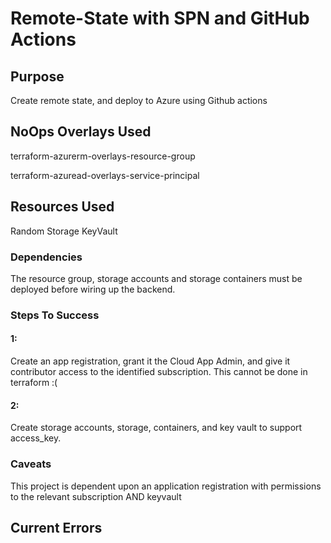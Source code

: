 # **Remote-State with SPN and GitHub Actions**

## Purpose
Create remote state, and deploy to Azure using Github actions

## NoOps Overlays Used

terraform-azurerm-overlays-resource-group

terraform-azuread-overlays-service-principal

## Resources Used

Random
Storage
KeyVault

### Dependencies
The resource group, storage accounts and storage containers must be deployed before wiring up the backend.

### Steps To Success

#### 1:

Create an app registration, grant it the Cloud App Admin, and give it contributor access to the identified subscription. This cannot be done in terraform :(

#### 2:

Create storage accounts, storage, containers, and key vault to support access_key.

### Caveats
This project is dependent upon an application registration with permissions to the relevant subscription AND keyvault

## Current Errors
